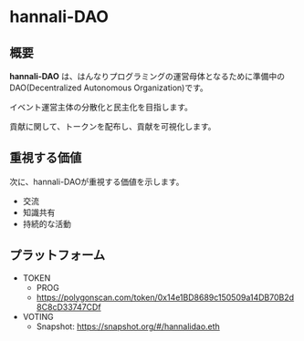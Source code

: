 # hannali-DAO

## 概要

**hannali-DAO** は、はんなりプログラミングの運営母体となるために準備中のDAO(Decentralized Autonomous Organization)です。

イベント運営主体の分散化と民主化を目指します。

貢献に関して、トークンを配布し、貢献を可視化します。

## 重視する価値

次に、hannali-DAOが重視する価値を示します。

- 交流
- 知識共有
- 持続的な活動

## プラットフォーム

- TOKEN
  - PROG
  - https://polygonscan.com/token/0x14e1BD8689c150509a14DB70B2d8C8cD33747CDf
- VOTING
  - Snapshot: https://snapshot.org/#/hannalidao.eth
